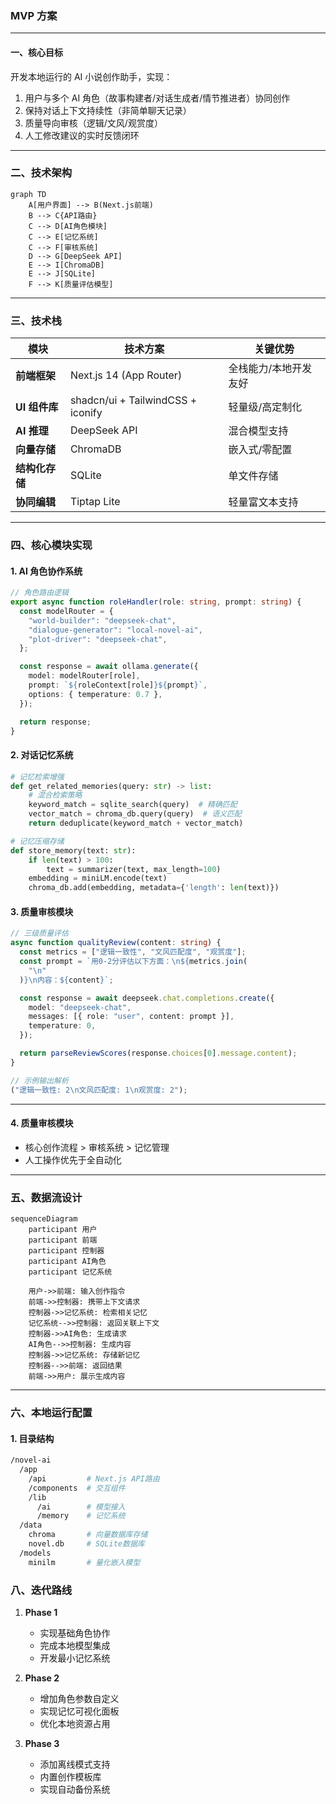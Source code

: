 ### **MVP 方案**

---

#### **一、核心目标**

开发本地运行的 AI 小说创作助手，实现：

1. 用户与多个 AI 角色（故事构建者/对话生成者/情节推进者）协同创作
2. 保持对话上下文持续性（非简单聊天记录）
3. 质量导向审核（逻辑/文风/观赏度）
4. 人工修改建议的实时反馈闭环

---

### **二、技术架构**

```mermaid
graph TD
    A[用户界面] --> B(Next.js前端)
    B --> C{API路由}
    C --> D[AI角色模块]
    C --> E[记忆系统]
    C --> F[审核系统]
    D --> G[DeepSeek API]
    E --> I[ChromaDB]
    E --> J[SQLite]
    F --> K[质量评估模型]
```

---

### **三、技术栈**

| 模块           | 技术方案                          | 关键优势              |
| -------------- | --------------------------------- | --------------------- |
| **前端框架**   | Next.js 14 (App Router)           | 全栈能力/本地开发友好 |
| **UI 组件库**  | shadcn/ui + TailwindCSS + iconify | 轻量级/高定制化       |
| **AI 推理**    | DeepSeek API                      | 混合模型支持          |
| **向量存储**   | ChromaDB                          | 嵌入式/零配置         |
| **结构化存储** | SQLite                            | 单文件存储            |
| **协同编辑**   | Tiptap Lite                       | 轻量富文本支持        |

---

### **四、核心模块实现**

#### 1. **AI 角色协作系统**

```typescript
// 角色路由逻辑
export async function roleHandler(role: string, prompt: string) {
  const modelRouter = {
    "world-builder": "deepseek-chat",
    "dialogue-generator": "local-novel-ai",
    "plot-driver": "deepseek-chat",
  };

  const response = await ollama.generate({
    model: modelRouter[role],
    prompt: `${roleContext[role]}${prompt}`,
    options: { temperature: 0.7 },
  });

  return response;
}
```

#### 2. **对话记忆系统**

```python
# 记忆检索增强
def get_related_memories(query: str) -> list:
    # 混合检索策略
    keyword_match = sqlite_search(query)  # 精确匹配
    vector_match = chroma_db.query(query)  # 语义匹配
    return deduplicate(keyword_match + vector_match)

# 记忆压缩存储
def store_memory(text: str):
    if len(text) > 100:
        text = summarizer(text, max_length=100)
    embedding = miniLM.encode(text)
    chroma_db.add(embedding, metadata={'length': len(text)})
```

#### 3. **质量审核模块**

```typescript
// 三级质量评估
async function qualityReview(content: string) {
  const metrics = ["逻辑一致性", "文风匹配度", "观赏度"];
  const prompt = `用0-2分评估以下方面：\n${metrics.join(
    "\n"
  )}\n内容：${content}`;

  const response = await deepseek.chat.completions.create({
    model: "deepseek-chat",
    messages: [{ role: "user", content: prompt }],
    temperature: 0,
  });

  return parseReviewScores(response.choices[0].message.content);
}

// 示例输出解析
("逻辑一致性: 2\n文风匹配度: 1\n观赏度: 2");
```

---

#### 4. **质量审核模块**

- 核心创作流程 > 审核系统 > 记忆管理
- 人工操作优先于全自动化

---

### **五、数据流设计**

```mermaid
sequenceDiagram
    participant 用户
    participant 前端
    participant 控制器
    participant AI角色
    participant 记忆系统

    用户->>前端: 输入创作指令
    前端->>控制器: 携带上下文请求
    控制器->>记忆系统: 检索相关记忆
    记忆系统-->>控制器: 返回关联上下文
    控制器->>AI角色: 生成请求
    AI角色-->>控制器: 生成内容
    控制器->>记忆系统: 存储新记忆
    控制器-->>前端: 返回结果
    前端->>用户: 展示生成内容
```

---

### **六、本地运行配置**

#### 1. 目录结构

```bash
/novel-ai
  /app
    /api         # Next.js API路由
    /components  # 交互组件
    /lib
      /ai        # 模型接入
      /memory    # 记忆系统
  /data
    chroma       # 向量数据库存储
    novel.db     # SQLite数据库
  /models
    minilm       # 量化嵌入模型
```

### **八、迭代路线**

1. **Phase 1**

   - 实现基础角色协作
   - 完成本地模型集成
   - 开发最小记忆系统

2. **Phase 2**

   - 增加角色参数自定义
   - 实现记忆可视化面板
   - 优化本地资源占用

3. **Phase 3**

   - 添加离线模式支持
   - 内置创作模板库
   - 实现自动备份系统
